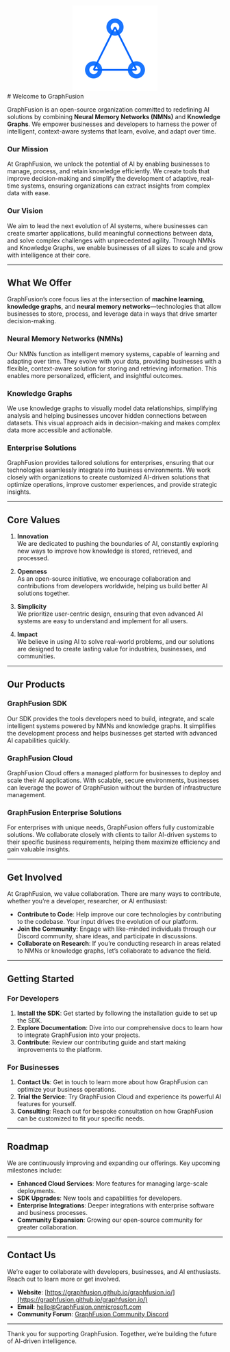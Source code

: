 <div align="center">
  <img src="assets/graphfusion-logo.svg" alt="GraphFusion Logo" width="200" height="200">
</div>
# Welcome to GraphFusion

GraphFusion is an open-source organization committed to redefining AI solutions by combining **Neural Memory Networks (NMNs)** and **Knowledge Graphs**. We empower businesses and developers to harness the power of intelligent, context-aware systems that learn, evolve, and adapt over time.

### **Our Mission**

At GraphFusion, we unlock the potential of AI by enabling businesses to manage, process, and retain knowledge efficiently. We create tools that improve decision-making and simplify the development of adaptive, real-time systems, ensuring organizations can extract insights from complex data with ease.

### **Our Vision**

We aim to lead the next evolution of AI systems, where businesses can create smarter applications, build meaningful connections between data, and solve complex challenges with unprecedented agility. Through NMNs and Knowledge Graphs, we enable businesses of all sizes to scale and grow with intelligence at their core.

---

## **What We Offer**

GraphFusion’s core focus lies at the intersection of **machine learning**, **knowledge graphs**, and **neural memory networks**—technologies that allow businesses to store, process, and leverage data in ways that drive smarter decision-making.

### **Neural Memory Networks (NMNs)**
Our NMNs function as intelligent memory systems, capable of learning and adapting over time. They evolve with your data, providing businesses with a flexible, context-aware solution for storing and retrieving information. This enables more personalized, efficient, and insightful outcomes.

### **Knowledge Graphs**
We use knowledge graphs to visually model data relationships, simplifying analysis and helping businesses uncover hidden connections between datasets. This visual approach aids in decision-making and makes complex data more accessible and actionable.

### **Enterprise Solutions**
GraphFusion provides tailored solutions for enterprises, ensuring that our technologies seamlessly integrate into business environments. We work closely with organizations to create customized AI-driven solutions that optimize operations, improve customer experiences, and provide strategic insights.

---

## **Core Values**

1. **Innovation**  
   We are dedicated to pushing the boundaries of AI, constantly exploring new ways to improve how knowledge is stored, retrieved, and processed.

2. **Openness**  
   As an open-source initiative, we encourage collaboration and contributions from developers worldwide, helping us build better AI solutions together.

3. **Simplicity**  
   We prioritize user-centric design, ensuring that even advanced AI systems are easy to understand and implement for all users.

4. **Impact**  
   We believe in using AI to solve real-world problems, and our solutions are designed to create lasting value for industries, businesses, and communities.

---

## **Our Products**

### **GraphFusion SDK**
Our SDK provides the tools developers need to build, integrate, and scale intelligent systems powered by NMNs and knowledge graphs. It simplifies the development process and helps businesses get started with advanced AI capabilities quickly.

### **GraphFusion Cloud**
GraphFusion Cloud offers a managed platform for businesses to deploy and scale their AI applications. With scalable, secure environments, businesses can leverage the power of GraphFusion without the burden of infrastructure management.

### **GraphFusion Enterprise Solutions**
For enterprises with unique needs, GraphFusion offers fully customizable solutions. We collaborate closely with clients to tailor AI-driven systems to their specific business requirements, helping them maximize efficiency and gain valuable insights.

---

## **Get Involved**

At GraphFusion, we value collaboration. There are many ways to contribute, whether you’re a developer, researcher, or AI enthusiast:

- **Contribute to Code**: Help improve our core technologies by contributing to the codebase. Your input drives the evolution of our platform.
- **Join the Community**: Engage with like-minded individuals through our Discord community, share ideas, and participate in discussions.
- **Collaborate on Research**: If you’re conducting research in areas related to NMNs or knowledge graphs, let’s collaborate to advance the field.

---

## **Getting Started**

### **For Developers**
1. **Install the SDK**: Get started by following the installation guide to set up the SDK.
2. **Explore Documentation**: Dive into our comprehensive docs to learn how to integrate GraphFusion into your projects.
3. **Contribute**: Review our contributing guide and start making improvements to the platform.

### **For Businesses**
1. **Contact Us**: Get in touch to learn more about how GraphFusion can optimize your business operations.
2. **Trial the Service**: Try GraphFusion Cloud and experience its powerful AI features for yourself.
3. **Consulting**: Reach out for bespoke consultation on how GraphFusion can be customized to fit your specific needs.

---

## **Roadmap**

We are continuously improving and expanding our offerings. Key upcoming milestones include:
- **Enhanced Cloud Services**: More features for managing large-scale deployments.
- **SDK Upgrades**: New tools and capabilities for developers.
- **Enterprise Integrations**: Deeper integrations with enterprise software and business processes.
- **Community Expansion**: Growing our open-source community for greater collaboration.

---

## **Contact Us**

We’re eager to collaborate with developers, businesses, and AI enthusiasts. Reach out to learn more or get involved.

- **Website**: [https://graphfusion.github.io/graphfusion.io/](https://graphfusion.github.io/graphfusion.io/)
- **Email**: hello@GraphFusion.onmicrosoft.com
- **Community Forum**: [GraphFusion Community Discord](https://discord.gg/HYxqsHYA)

---

Thank you for supporting GraphFusion. Together, we’re building the future of AI-driven intelligence.


